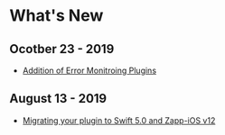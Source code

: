 # What's New

## Ocotber 23 - 2019
* [Addition of Error Monitroing Plugins](../error-monitoring/error-monitoring-general.md)

## August 13 - 2019
* [Migrating your plugin to Swift 5.0 and Zapp-iOS v12](/whats_new/aug-18/swift-5.0-migration.md)
